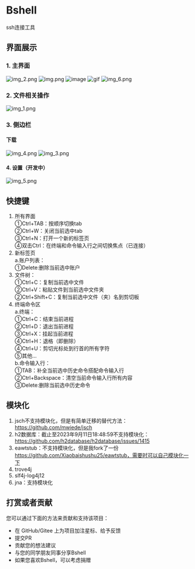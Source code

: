 # Bshell
ssh连接工具
## **界面展示**
### 1. 主界面
![img_2.png](readme_img/img_2.png)
![img.png](readme_img/img.png)
![image](https://github.com/Xiaobaishushu25/Bshell/assets/76581880/4ef225f9-77f6-4fee-a451-04e929b1574d)
![gif](readme_img/auot.gif)
![img_6.png](readme_img/img_6.png)
### 2. 文件相关操作

![img_1.png](readme_img/img_1.png)
### 3. 侧边栏

####  下载

![img_4.png](readme_img/img_4.png)
![img_3.png](readme_img/img_3.png)

#### 4. 设置（开发中）
![img_5.png](readme_img/img_5.png)
## **快捷键**

1. 所有界面<br>
①Ctrl+TAB：按顺序切换tab<br>
②Ctrl+W：关闭当前选中tab<br>
③Ctrl+N：打开一个新的标签页<br>
④双击Ctrl：在终端和命令输入行之间切换焦点（已连接）<br>
2. 新标签页<br>
a.账户列表：<br>
①Delete:删除当前选中账户<br>
3. 文件树：<br>
①Ctrl+C：复制当前选中文件<br>
②Ctrl+V：粘贴文件到当前选中文件夹<br>
②Ctrl+Shift+C：复制当前选中文件（夹）名到剪切板<br>
4. 终端命令区<br>
a.终端：<br>
①Ctrl+C：结束当前进程<br>
②Ctrl+D：退出当前进程<br>
③Ctrl+X：挂起当前进程<br>
④Ctrl+H：退格（即删除）<br>
④Ctrl+U：剪切光标处到行首的所有字符<br>
⑤其他...<br>
b.命令输入行：<br>
①TAB：补全当前选中历史命令搭配命令输入行<br>
②Ctrl+Backspace：清空当前命令输入行所有内容<br>
③Delete:删除当前选中历史命令<br>

## **模块化**
1. jsch不支持模块化，但是有简单迁移的替代方法：https://github.com/mwiede/jsch  <br>
2. h2数据库：截止至2023年9月11日18:48:59不支持模块化：https://github.com/h2database/h2database/issues/1415  <br>
3. eawtstub：不支持模块化，但是我fork了一份 https://github.com/Xiaobaishushu25/eawtstub，需要时可以自己模块化一下  <br>
4. trove4j <br>
5. slf4j-log4j12 <br>
6. jna：支持模块化

## **打赏或者贡献**

您可以通过下面的方法来贡献和支持该项目：
* 在 GitHub/Gitee 上为项目加注星标、给予反馈
* 提交PR
* 贡献您的想法建议
* 与您的同学朋友同事分享Bshell
* 如果您喜欢Bshell，可以考虑捐赠